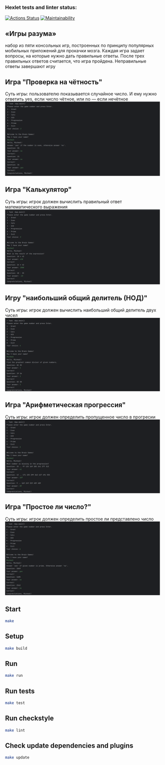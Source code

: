 ### Hexlet tests and linter status:
[![Actions Status](https://github.com/MihailGit87/java-project-61/workflows/hexlet-check/badge.svg)](https://github.com/MihailGit87/java-project-61/actions)
[![Maintainability](https://api.codeclimate.com/v1/badges/bc953fb0ab378995dab3/maintainability)](https://codeclimate.com/github/MihailGit87/java-project-61)

## «Игры разума» 
набор из пяти консольных игр, построенных по принципу популярных мобильных приложений для прокачки мозга. Каждая игра задает вопросы, на которые нужно дать правильные ответы. После трех правильных ответов считается, что игра пройдена. Неправильные ответы завершают игру

## Игра "Проверка на чётность"
Суть игры: пользователю показывается случайное число. И ему нужно ответить yes, если число чётное, или no — если нечётное
![Even](https://github.com/MihailGit87/hexlet-git/blob/main/EvenGameScreen.png)

## Игра "Калькулятор"
Суть игры: игрок должен вычислить правильный ответ математического выражения
![Calc](https://github.com/MihailGit87/hexlet-git/blob/main/CalcGameScreen.png)

## Игру "наибольший общий делитель (НОД)"
Суть игры: игрок должен вычислить наибольший общий делитель двух чисел
![GCD](https://github.com/MihailGit87/hexlet-git/blob/main/GCDGameScreen.png)

## Игра "Арифметическая прогрессия"
Суть игры: игрок должен определить пропущенное число в прогресии
![Progression](https://github.com/MihailGit87/hexlet-git/blob/main/ProgressionGameScreen.png)

## Игра "Простое ли число?"
Суть игры: игрок должен определить простое ли представлено число
![Prime](https://github.com/MihailGit87/hexlet-git/blob/main/PrimeGameScreen.png)

## Start

```sh
make
```

## Setup
```sh
make build
```

## Run
```sh
make run
```

## Run tests
```sh
make test
```

## Run checkstyle
```sh
make lint
```

## Check update dependencies and plugins
```sh
make update
```
